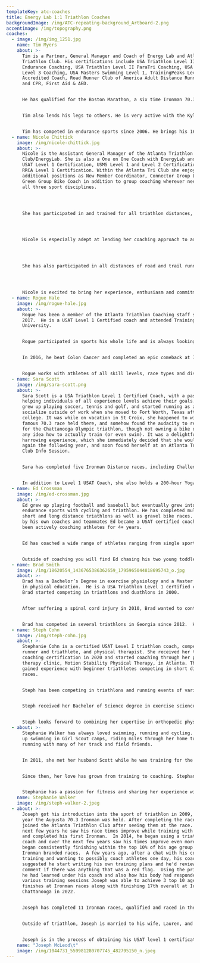 ```yaml
---
templateKey: atc-coaches
title: Energy Lab 1:1 Triathlon Coaches
backgroundImage: /img/ATC-repeating-background_Artboard-2.png
accentimage: /img/topography.png
coaches:
  - image: /img/img_1251.jpg
    name: Tim Myers
    about: >-
      Tim is a Partner, General Manager and Coach of Energy Lab and Atlanta
      Triathlon Club. His certifications include USA Triathlon Level II
      Endurance Coaching, USA Triathlon Level II ParaTri Coaching, USA Cycling
      Level 3 Coaching, USA Masters Swimming Level 1, TrainingPeaks Level 2
      Accredited Coach, Road Runner Club of America Adult Distance Running Coach
      and CPR, First Aid & AED.


      He has qualified for the Boston Marathon, a six time Ironman 70.3 World Championship Qualifier and finisher, five time Ironman All World Athlete and a two time USAT All American. In the 2015 USAT Rankings he was ranked 5th in the SE, and 2nd in the state for his age group. His favorite distance is the Ironman distance, completing thirteen and finishing in the top ten of his age group at the 2015 Ironman Chattanooga.


      Tim also lends his legs to others. He is very active with the Kyle Pease Foundation. He assists persons with disabilities compete in triathlons, marathons and other races. He has completed an Ironman relay, Ironman 70.3, marathon and many other races in the last few years with this organization.


      Tim has competed in endurance sports since 2006. He brings his 16 years of experience in coaching to inspire, motivate and help others achieve their goals.
  - name: Nicole Chittick
    image: /img/nicole-chittick.jpg
    about: >-
      Nicole is the Assistant General Manager of the Atlanta Triathlon
      Club/EnergyLab. She is also a One on One Coach with EnergyLab and holds
      USAT Level 1 Certification, USMS Level 1 and Level 2 Certification and
      RRCA Level 1 Certification. Within the Atlanta Tri Club she enjoys her
      additional positions as New Member Coordinator, Connector Group Lead and
      Green Group Bike Coach in addition to group coaching wherever needed in
      all three sport disciplines.




      She has participated in and trained for all triathlon distances, including the newer sport of SwimRun. She has been involved in triathlon and Atlanta Tri Club since 2014. Her favorite distance so far is the Half Ironman distance. She loves the intense training schedule of long course racing and filling every free moment with triathlon related events.




      Nicole is especially adept at lending her coaching approach to adult beginner triathletes. As an adult onset athlete herself, she has a unique and effective vision of the adult learning process and the ability to help the coached athlete break down past performance barriers and enjoy the triathlon experience.




      She has also participated in all distances of road and trail running since 2011, including many half and full marathons and most recently the UltraMarathon distance of 50k. SpaceCoast Marathon, the Atlanta Marathon, the Disney Dopey Challenge (a multi day, multi race event), the Rock and Roll Savannah Marathon, Warrior Dash, Firebreather, Publix Half Marathon, Hotlanta Half Marathon, Alien Half Marathon,JG Half Marathon, Thrill in the Hills Half Marathon and Red Top Rumble 11.5 mile are just a few of her favorites.




      Nicole is excited to bring her experience, enthusiasm and commitment to assist you in achieving a successful, productive and enjoyable triathlon season.
  - name: Rogue Hale
    image: /img/rogue-hale.jpg
    about: >-
      Rogue has been a member of the Atlanta Triathlon Coaching staff since
      2017.  He is a USAT Level 1 Certified coach and attended Training Peaks
      University.


      Rogue participated in sports his whole life and is always looking for the next challenge. He’s a good swimmer who started competing in high school and stumbled into triathlon while training for the challenging Blue Ridge Breakaway century ride. Since 2012 Rogue’s competed in a variety of races from long distance swimming to 5K fun runs. He’s completed 6 Full Ironman races numerous Half Ironman distances and won the undisputed 2015 USAT Southeast Aquabike Championship!


      In 2016, he beat Colon Cancer and completed an epic comeback at Ironman in Mont- Tremblant, Canada only months after treatment. Rogue believes attitude is the most important part of your training, a positive attitude influences performance and can affect your life favorably in all areas.  


      Rogue works with athletes of all skill levels, race types and distances.
  - name: Sara Scott
    image: /img/sara-scott.png
    about: >-
      Sara Scott is a USA Triathlon Level 1 Certified Coach, with a passion for
      helping individuals of all experience levels achieve their goals. Sara
      grew up playing soccer, tennis and golf, and started running as a way to
      socialize outside of work when she moved to Fort Worth, Texas after
      college. It was while on vacation in St Croix, she happened to witness the
      famous 70.3 race held there, and somehow found the audacity to register
      for the Chattanooga Olympic triathlon, though not owning a bike or having
      any idea how to actually train (or even swim). It was a delightful and
      harrowing experience, which she immediately decided that she would do it
      again the following year, and soon found herself at an Atlanta Triathlon
      Club Info Session. 


      Sara has completed five Ironman Distance races, including Challenge Roth, and dozens of Half, Olympic and Sprint distance events, and she did return to tackle that St Croix race. As an active member of the Atlanta Triathlon Club, she joined the coaching staff as a leader for outdoor long rides, managed club social events for a couple seasons, and also leads indoor cycling as an instructor at Energy Lab. 


      In addition to Level 1 USAT Coach, she also holds a 200-hour Yoga Teacher Training Certification. After 20+ years of innovation experience within the food & beverage industry, Sara has evolved from the corporate world and into her passion of coaching and lifelong learning. She is currently enrolled in Athlete-Specific Yoga Teacher Training, as is looking forward to completing her Health and Wellness Coaching certification training in 2021. Sara lives on the south side of Atlanta and also escapes to the North GA mountains as often as possible with her bikes, her husband Dusty & their hounds, Cooper & Banjo.
  - name: Ed Crossman
    image: /img/ed-crossman.jpg
    about: >-
      Ed grew up playing football and baseball but eventually grew into
      endurance sports with cycling and triathlon. He has completed multiple
      short and long distance triathlons as well as gravel bike races. Inspired
      by his own coaches and teammates Ed became a USAT certified coach and has
      been actively coaching athletes for 4+ years.


      Ed has coached a wide range of athletes ranging from single sport cyclists and runners to triathletes completing all distances. He loves data and finding new ways to analyze it to improve performance over time. Ed was also the General Manager for All3sports. There he learned a lot about the gear needed not only to get started in the sport, but also to progress quickly to hit goals. Keeping up with the changing technology he has worked with and prescribed both cycling and run power based workouts.


      Outside of coaching you will find Ed chasing his two young toddlers around. He is hoping they will soon be jumping on the bike and starting their own endurance journey soon!
  - name: Brad Smith
    image: /img/18620554_1436765386362659_1795965044818695743_o.jpg
    about: >-
      Brad has a Bachelor’s Degree in exercise physiology and a Master’s Degree
      in physical education.  He is a USA Triathlon Level 1 certified coach. 
      Brad started competing in triathlons and duathlons in 2000. 


      After suffering a spinal cord injury in 2010, Brad wanted to continue competing in triathlons.  In 2012 he started the Atlanta Triathlon Club – Paratriathlon Program.  The Program was created to give people with physical disabilities an opportunity to train and race with able-bodied athletes.  


      Brad has competed in several triathlons in Georgia since 2012.  He has also raced at the Paratriathlon National Championships three times, coming in 3rd place in the PTWC1 Division (wheelchair division) in 2014.  Brad has also raced marathons, including Boston, Chicago, and Los Angeles.
  - name: Steph Cohn
    image: /img/steph-cohn.jpg
    about: >-
      Stephanie Cohn is a certified USAT Level I triathlon coach, competitive
      runner and triathlete, and physical therapist. She received her triathlon
      coaching certification in 2020 and started coaching through her physical
      therapy clinic, Motion Stability Physical Therapy, in Atlanta. There, she
      gained experience with beginner triathletes competing in short distance
      races. 


      Steph has been competing in triathlons and running events of various distances for 10 years. She considers running her best event and that of which she is most knowledgeable. Until college, she only ran to stay in shape for competitive volleyball and softball. Steph always knew she was different when she actually preferred the “punishment” known as running over actually playing the sport! She continued to recreationally swim, bike, and run in college, then completed her first sprint triathlon in 2012 upon moving to Atlanta for physical therapy school. After getting bored with solo training, she finally joined the Atlanta Triathlon Club in 2016 and has been a member since then. Eventually, she drank the kool aid and signed up for her first full Ironman triathlon, leading her to join the Energy Lab team in 2018. 


      Steph received her Bachelor of Science degree in exercise science from Florida State University in 2011, and went on to earn her Doctorate in Physical Therapy from Emory University in 2015. She started her career at Benchmark Physical Therapy in Lawrenceville, Georgia in 2015 while also completing her residency in orthopedics in 2017. She then served as the clinic director for two years at Benchmark’s Stone Mountain, Georgia location. In 2019, Steph earned her specialty in orthopedic physical therapy and began practicing at Motion Stability. She enjoys being able to work with patients one-on-one, and has a special interest in endurance athletes. She also treats basic post-operative, chronic pain, non-sports injury, and vestibular conditions. 


      Steph looks forward to combining her expertise in orthopedic physical therapy, knowledge of biomechanics and running form, experience as an endurance athlete, and triathlon coaching education to optimally train and work with beginner and intermediate triathletes. She plans to incorporate injury prevention and act as a resource for injured athletes as well.
  - about: >-
      Stephanie Walker has always loved swimming, running and cycling. She grew
      up swimming in Girl Scout camps, riding miles through her home town, and
      running with many of her track and field friends.


      In 2011, she met her husband Scott while he was training for the Chicago Marathon and it inspired her to start long distance running. She went on compete in several half and full marathons, two full Ironman distance races, along with many Olympic distance races.


      Since then, her love has grown from training to coaching. Stephanie became a USAT Level 1 Coach, Certified Personal Trainer, and has studied Nutrition Coaching.


      Stephanie has a passion for fitness and sharing her experience with others. She is dedicated to helping others achieve their goals and making training a fun and social experience!
    name: Stephanie Walker
    image: /img/steph-walker-2.jpeg
  - about: >-
      Joseph got his introduction into the sport of triathlon in 2009, the first
      year the Augusta 70.3 Ironman was held. After completing the race he
      joined the Atlanta Triathlon Club after seeing them at the race.  Over the
      next few years he saw his race times improve while training with the group
      and completed his first Ironman.  In 2014, he began using a triathlon
      coach and over the next few years saw his times improve even more and
      began consistently finishing within the top 10% of his age group at
      Ironman branded races.  A few years ago, after a chat with his coach about
      training and wanting to possibly coach athletes one day, his coach
      suggested he start writing his own training plans and he'd review and
      comment if there was anything that was a red flag.  Using the principals
      he had learned under his coach and also how his body had responded to
      various training sessions Joseph was able to achieve 3 top 10 age group
      finishes at Ironman races along with finishing 17th overall at Ironman
      Chattanooga in 2022.


      Joseph has completed 11 Ironman races, qualified and raced in the 70.3 World championship in 2013 and 2017, and qualified and competed in the Boston and New York City marathon.


      Outside of triathlon, Joseph is married to his wife, Lauren, and they have a daughter, Ellie, that they welcomed to the world in March 2022.


      Joseph is in the process of obtaining his USAT level 1 certification.
    name: "Joseph McLeod\t"
    image: /img/1044731_559981280707745_482795150_n.jpeg
---
```

